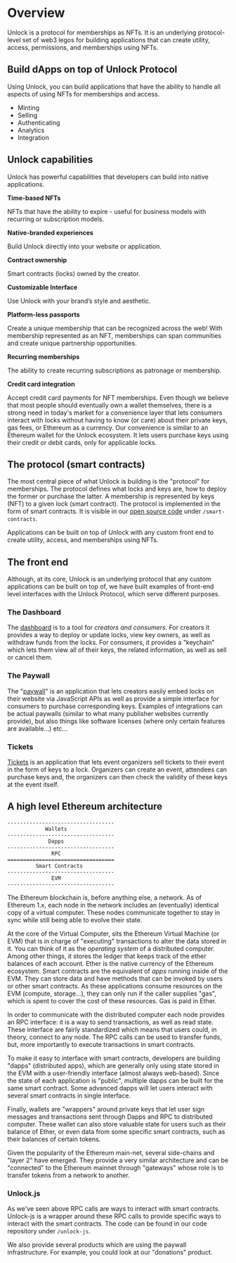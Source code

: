 # Overview

Unlock is a protocol for memberships as NFTs. It is an underlying protocol-level set of web3 legos for building applications that can create utility, access, permissions, and memberships using NFTs.

## Build dApps on top of Unlock Protocol

Using Unlock, you can build applications that have the ability to handle all aspects of using NFTs for memberships and access.

* Minting&#x20;
* Selling&#x20;
* Authenticating&#x20;
* Analytics&#x20;
* Integration

## Unlock capabilities

Unlock has powerful capabilities that developers can build into native applications.

**Time-based NFTs**&#x20;

NFTs that have the ability to expire - useful for business models with recurring or subscription models.

**Native-branded experiences**&#x20;

Build Unlock directly into your website or application.

**Contract ownership**&#x20;

Smart contracts (locks) owned by the creator.

**Customizable Interface**&#x20;

Use Unlock with your brand’s style and aesthetic.

**Platform-less passports**&#x20;

Create a unique membership that can be recognized across the web! With membership represented as an NFT, memberships can span communities and create unique partnership opportunities.

**Recurring memberships**&#x20;

The ability to create recurring subscriptions as patronage or membership.

**Credit card integration**&#x20;

Accept credit card payments for NFT memberships. Even though we believe that most people should eventually own a wallet themselves, there is a strong need in today's market for a convenience layer that lets consumers interact with locks without having to know (or care) about their private keys, gas fees, or Ethereum as a currency. Our convenience is similar to an Ethereum wallet for the Unlock ecosystem. It lets users purchase keys using their credit or debit cards, only for applicable locks.

## The protocol (smart contracts)

The most central piece of what Unlock is building is the "protocol" for memberships. The protocol defines what locks and keys are, how to deploy the former or purchase the latter. A membership is represented by keys (NFT) to a given lock (smart contract). The protocol is implemented in the form of smart contracts. It is visible in our [open source code](https://github.com/unlock-protocol/unlock) under `/smart-contracts`.

Applications can be built on top of Unlock with any custom front end to create utility, access, and memberships using NFTs.

## The front end

Although, at its core, Unlock is an underlying protocol that any custom applications can be built on top of, we have built examples of front-end level interfaces with the Unlock Protocol, which serve different purposes.

### The Dashboard

The [dashboard](https://app.unlock-protocol.com) is to a tool for _creators and consumers_. For creators it provides a way to deploy or update locks, view key owners, as well as withdraw funds from the locks. For consumers, it provides a "keychain" which lets them view all of their keys, the related information, as well as sell or cancel them.

### The Paywall

The "[paywall](https://paywall.unlock-protocol.com)" is an application that lets creators easily embed locks on their website via JavaScript APIs as well as provide a simple interface for consumers to purchase corresponding keys. Examples of integrations can be actual paywalls (similar to what many publisher websites currently provide), but also things like software licenses (where only certain features are available...) etc...

### Tickets

[Tickets](https://tickets.unlock-protocol.com) is an application that lets event organizers sell tickets to their event in the form of keys to a lock. Organizers can create an event, attendees can purchase keys and, the organizers can then check the validity of these keys at the event itself.

## A high level Ethereum architecture

```
----------------------------------
            Wallets
----------------------------------
             Dapps
----------------------------------
              RPC
==================================
         Smart Contracts
----------------------------------
              EVM
----------------------------------
```

The Ethereum blockchain is, before anything else, a network. As of Ethereum 1.x, each node in the network includes an (eventually) identical copy of a virtual computer. These nodes communicate together to stay in sync while still being able to evolve their state.

At the core of the Virtual Computer, sits the Ethereum Virtual Machine (or EVM) that is in charge of "executing" transactions to alter the data stored in it. You can think of it as the _operating system_ of a distributed computer. Among other things, it stores the ledger that keeps track of the ether balances of each account. Ether is the native currency of the Ethereum ecosystem. Smart contracts are the equivalent of _apps_ running inside of the EVM. They can store data and have methods that can be invoked by users or other smart contracts. As these applications consume resources on the EVM (compute, storage...), they can only run if the caller supplies "gas", which is spent to cover the cost of these resources. Gas is paid in Ether.

In order to communicate with the distributed computer each node provides an RPC interface: it is a way to send transactions, as well as read state. These interface are fairly standardized which means that users could, in theory, connect to any node. The RPC calls can be used to transfer funds, but, more importantly to execute transactions in smart contracts.

To make it easy to interface with smart contracts, developers are building "dapps" (distributed apps), which are generally only using state stored in the EVM with a user-friendly interface (almost always web-based). Since the state of each application is "public", multiple dapps can be built for the same smart contract. Some advanced dapps will let users interact with several smart contracts in single interface.

Finally, wallets are "wrappers" around private keys that let user sign messages and transactions sent through Dapps and RPC to distributed computer. These wallet can also store valuable state for users such as their balance of Ether, or even data from some specific smart contracts, such as their balances of certain tokens.

Given the popularity of the Ethereum main-net, several side-chains and "layer 2" have emerged. They provide a very similar architecture and can be "connected" to the Ethereum mainnet through "gateways" whose role is to transfer tokens from a network to another.

### Unlock.js

As we've seen above RPC calls are ways to interact with smart contracts. Unlock-js is a wrapper around these RPC calls to provide specific ways to interact with the smart contracts. The code can be found in our code repository under `/unlock-js`.

We also provide several products which are using the paywall infrastructure. For example, you could look at our "donations" product.
